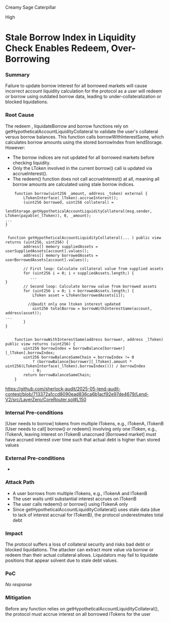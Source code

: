 Creamy Sage Caterpillar

High

# Stale Borrow Index in Liquidity Check Enables Redeem, Over-Borrowing

### Summary

Failure to update borrow interest for all borrowed markets will cause incorrect account liquidity calculation for the protocol as a user will redeem or borrow using outdated borrow data, leading to under-collateralization or blocked liquidations.

### Root Cause

The redeem , liquidateBorrow and borrow functions rely on getHypotheticalAccountLiquidityCollateral to validate the user's collateral versus borrow balances. This function calls borrowWithInterestSame, which calculates borrow amounts using the stored borrowIndex from lendStorage.
However:
- The borrow indices are not updated for all borrowed markets before checking liquidity.
- Only the LToken involved in the current borrow() call is updated via accrueInterest().
- The redeem() function does not call accrueInterest() at all, meaning all borrow amounts are calculated using stale borrow indices.

```solidity
    function borrow(uint256 _amount, address _token) external {
        LTokenInterface(_lToken).accrueInterest();
        (uint256 borrowed, uint256 collateral) =
            lendStorage.getHypotheticalAccountLiquidityCollateral(msg.sender, LToken(payable(_lToken)), 0, _amount);
...
}


 function getHypotheticalAccountLiquidityCollateral(... ) public view returns (uint256, uint256) {
        address[] memory suppliedAssets = userSuppliedAssets[account].values();
        address[] memory borrowedAssets = userBorrowedAssets[account].values();

        // First loop: Calculate collateral value from supplied assets
        for (uint256 i = 0; i < suppliedAssets.length;) {
           ...
}
        // Second loop: Calculate borrow value from borrowed assets
        for (uint256 i = 0; i < borrowedAssets.length;) {
            LToken asset = LToken(borrowedAssets[i]);

          //@audit only one ltoken interest updated
            uint256 totalBorrow = borrowWithInterestSame(account, address(asset));
...
        }
}


    function borrowWithInterestSame(address borrower, address _lToken) public view returns (uint256) {
        uint256 borrowIndex = borrowBalance[borrower][_lToken].borrowIndex;
        uint256 borrowBalanceSameChain = borrowIndex != 0
            ? (borrowBalance[borrower][_lToken].amount * uint256(LTokenInterface(_lToken).borrowIndex())) / borrowIndex
            : 0;
        return borrowBalanceSameChain;
    }

```
https://github.com/sherlock-audit/2025-05-lend-audit-contest/blob/713372a1ccd8090ead836ca6b1acf92e97de4679/Lend-V2/src/LayerZero/CoreRouter.sol#L150

### Internal Pre-conditions

[User needs to borrow] tokens from multiple lTokens, e.g., lTokenA, lTokenB
[User needs to call] borrow() or redeem() involving only one lToken, e.g., lTokenA, leaving interest on lTokenB unaccrued
[Borrowed market] must have accrued interest over time such that actual debt is higher than stored values

### External Pre-conditions

-

### Attack Path

- A user borrows from multiple lTokens, e.g., lTokenA and lTokenB
- The user waits until substantial interest accrues on lTokenB
- The user calls redeem() or borrow() using lTokenA only
- Since getHypotheticalAccountLiquidityCollateral() uses stale data (due to lack of interest accrual for lTokenB), the protocol underestimates total debt

### Impact

The protocol suffers a loss of collateral security and risks bad debt or blocked liquidations.
The attacker can extract more value via borrow or redeem than their actual collateral allows.
Liquidators may fail to liquidate positions that appear solvent due to stale debt values.



### PoC

_No response_

### Mitigation

Before any function relies on getHypotheticalAccountLiquidityCollateral(), the protocol must accrue interest on all borrowed lTokens for the user